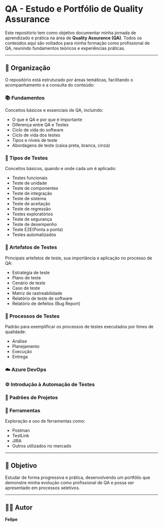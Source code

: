 # QA - Estudo e Portfólio de Quality Assurance

Este repositório tem como objetivo documentar minha jornada de aprendizado e prática na área de **Quality Assurance (QA)**. Todos os conteúdos aqui são voltados para minha formação como profissional de QA, reunindo fundamentos teóricos e experiências práticas.

---

## 🧠 Organização

O repositório está estruturado por áreas temáticas, facilitando o acompanhamento e a consulta do conteúdo:

### 📚 Fundamentos

Conceitos básicos e essenciais de QA, incluindo:
- O que é QA e por que é importante
- Diferença entre QA e Testes
- Ciclo de vida do software
- Ciclo de vida dos testes
- Tipos e níveis de teste
- Abordagens de teste (caixa preta, branca, cinza)

### 🧪 Tipos de Testes

Conceitos básicos, quando e onde cada um é aplicado:
- Testes funcionais
- Teste de unidade
- Teste de componentes
- Teste de integração
- Teste de sistema
- Teste de aceitação
- Teste de regressão
- Testes exploratórios
- Teste de segurança
- Teste de desempenho
- Teste E2E(Ponta a ponta)
- Testes automatizados

### 🧾 Artefatos de Testes

Principais artefatos de teste, sua importância e aplicação no processo de QA:
- Estratégia de teste
- Plano de teste
- Cenário de teste
- Caso de teste
- Matriz de rastreabilidade
- Relatório de teste de software
- Relatório de defeitos (Bug Report)


### 📑 Processos de Testes

Padrão para exemplificar os processos de testes executados por times de qualidade:
- Análise
- Planejamento
- Execução
- Entrega

### ☁️ Azure DevOps

### ⚙️ Introdução à Automação de Testes

### 📑 Padrões de Projetos

### 🔧 Ferramentas

Exploração e uso de ferramentas como:
- Postman
- TestLink
- JIRA
- Outros utilizados no mercado

---

## 📌 Objetivo

Estudar de forma progressiva e prática, desenvolvendo um portfólio que demonstre minha evolução como profissional de QA e possa ser apresentado em processos seletivos.

---

## 👨‍💻 Autor

**Felipe**
